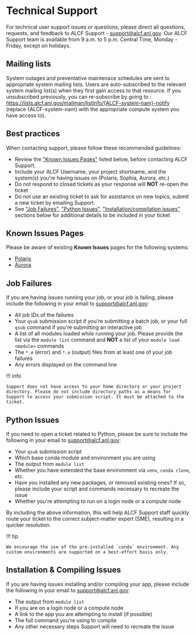 # Technical Support

For technical user support issues or questions, please direct all questions, requests, and feedback to ALCF Support - [support@alcf.anl.gov](mailto:support@alcf.anl.gov). Our ALCF Support team is available from 9 a.m. to 5 p.m. Central Time, Monday - Friday, except on holidays.

## Mailing lists
System outages and preventative maintenace schedules are sent to appropriate system mailing lists. Users are auto-subscribed to the relevant system mailing list(s) when they first gain access to that resource. If you unsubscribed previously, you can re-subscribe by going to : https://lists.alcf.anl.gov/mailman/listinfo/{ALCF-system-nam}-notify (replace {ALCF-system-nam} with the appropriate compute system you have access to).


## Best practices
When contacting support, please follow these recommended guidelines:

* Review the ["Known Issues Pages"](./technical-support.md#known-issues-pages) listed below, before contacting ALCF Support.
* Include your ALCF Username, your project shortname, and the system(s) you're having issues on (Polaris, Sophia, Aurora, etc.)
* Do not respond to closed tickets as your response will **NOT** re-open the ticket
* Do not use an existing ticket to ask for assistance on new topics, submit a new ticket by emailing Support.
* See ["Job Failures"](./technical-support.md#job-failures), ["Python Issues"](./technical-support.md#python-issues), ["Installation/compilation issues"](./technical-support.md#installation-compiling-issues) sections below for additional details to be included in your ticket

## Known Issues Pages

Please be aware of existing **Known Issues** pages for the following systems:

* [Polaris](../polaris/known-issues.md)
* [Aurora](../aurora/known-issues.md)

## Job Failures

If you are having issues running your job, or your job is failing, please include the following in your email to [support@alcf.anl.gov](mailto:support@alcf.anl.gov):

* All job IDs of the failures
* Your `qsub` submission script if you're submitting a batch job, or your full `qsub` command if you're submitting an interactive job
* A list of all modules loaded while running your job. Please provide the list via the `module list` command and **NOT** a list of your `module load <module>` commands
* The `*.e` (error) and `*.o` (output) files from at least one of your job failures
* Any errors displayed on the command line

!!! info

    Support does not have access to your home directory or your project directory. Please do not include directory paths as a means for Support to access your submission script. It must be attached to the ticket.

## Python Issues

If you need to open a ticket related to Python, please be sure to include the following in your email to [support@alcf.anl.gov](mailto:support@alcf.anl.gov):

* Your `qsub` submission script
* Which base conda module and environment you are using
* The output from `module list`
* Whether you have extended the base environment via `venv`, `conda clone`, etc.
* Have you installed any new packages, or removed existing ones? If so, please include your script and commands necessary to recreate the issue
* Whether you're attempting to run on a login node or a compute node

By including the above information, this will help ALCF Support staff quickly route your ticket to the correct subject-matter expert (SME), resulting in a quicker resolution.

!!! tip 

    We encourage the use of the pre-installed `conda` environment. Any custom environments are supported on a best-effort basis only.

## Installation & Compiling Issues

If you are having issues installing and/or compiling your app, please include the following in your email to [support@alcf.anl.gov](mailto:support@alcf.anl.gov):

- The output from `module list`
- If you are on a login node or a compute node
- A link to the app you are attempting to install (if possible)
- The full command you're using to compile
- Any other necessary steps Support will need to recreate the issue
